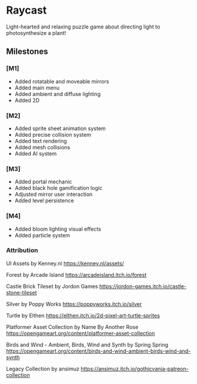 # Raycast
Light-hearted and relaxing puzzle game about directing light to photosynthesize a plant!

## Milestones
### [M1]
- Added rotatable and moveable mirrors
- Added main menu
- Added ambient and diffuse lighting
- Added 2D
### [M2]
- Added sprite sheet animation system
- Added precise collision system
- Added text rendering
- Added mesh collisions
- Added AI system
### [M3]
- Added portal mechanic
- Added black hole gamification logic
- Adjusted mirror user interaction
- Added level persistence
### [M4]
- Added bloom lighting visual effects
- Added particle system

### Attribution

UI Assets by Kenney.nl https://kenney.nl/assets/

Forest by Arcade Island https://arcadeisland.itch.io/forest

Castle Brick Tileset by Jordon Games https://jordon-games.itch.io/castle-stone-tileset

Silver by Poppy Works https://poppyworks.itch.io/silver

Turtle by Elthen https://elthen.itch.io/2d-pixel-art-turtle-sprites

Platformer Asset Collection by Name By Another Rose https://opengameart.org/content/platformer-asset-collection

Birds and Wind - Ambient, Birds, Wind and Synth by Spring Spring https://opengameart.org/content/birds-and-wind-ambient-birds-wind-and-synth

Legacy Collection by ansimuz https://ansimuz.itch.io/gothicvania-patreon-collection
